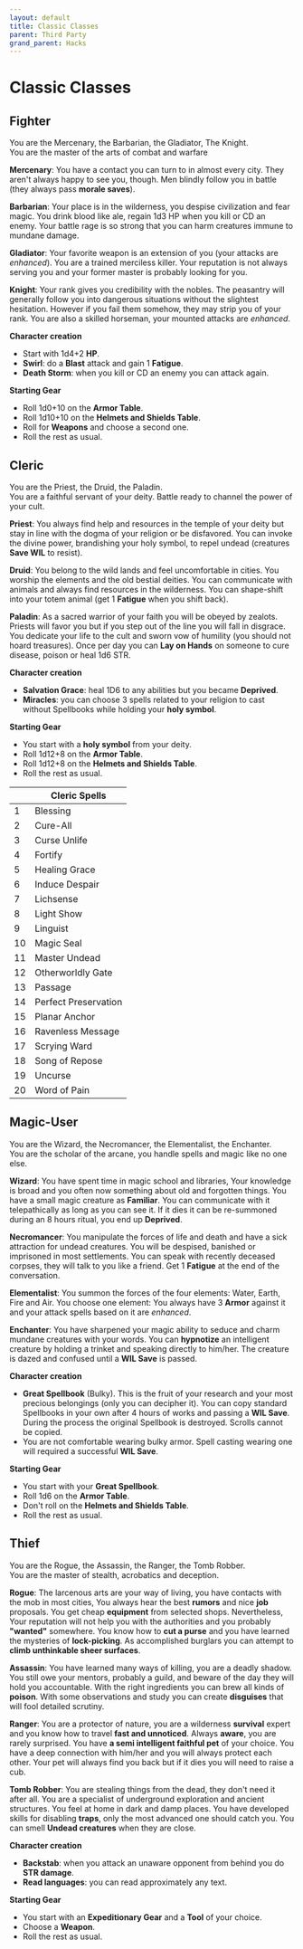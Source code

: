 ```yaml
---
layout: default
title: Classic Classes
parent: Third Party
grand_parent: Hacks
---
```


# Classic Classes

## Fighter
You are the Mercenary, the Barbarian, the Gladiator, The Knight.  
You are the master of the arts of combat and warfare

**Mercenary**: You have a contact you can turn to in almost every city. They aren't always happy to see you, though. Men blindly follow you in battle (they always pass **morale saves**).

**Barbarian**: Your place is in the wilderness, you despise civilization and fear magic. You drink blood like ale, regain 1d3 HP when you kill or CD an enemy. Your battle rage is so strong that you can harm creatures immune to mundane damage.

**Gladiator**: Your favorite weapon is an extension of you (your attacks are _enhanced_). You are a trained merciless killer. Your reputation is not always serving you and your former master is probably looking for you.

**Knight**: Your rank gives you credibility with the nobles. The peasantry will generally follow you into dangerous situations without the slightest hesitation. However if you fail them somehow, they may strip you of your rank. You are also a skilled horseman, your mounted attacks are _enhanced_.

**Character creation**

- Start with 1d4+2 **HP**.
- **Swirl**: do a **Blast** attack and gain 1 **Fatigue**.
- **Death Storm**: when you kill or CD an enemy you can attack again.

**Starting Gear**

- Roll 1d0+10 on the **Armor Table**.
- Roll 1d10+10 on the **Helmets and Shields Table**.
- Roll for **Weapons** and choose a second one.
- Roll the rest as usual.

## Cleric
You are the Priest, the Druid, the Paladin.  
You are a faithful servant of your deity. Battle ready to channel the power of your cult.

**Priest**: You always find help and resources in the temple of your deity but stay in line with the dogma of your religion or be disfavored. You can invoke the divine power, brandishing your holy symbol, to repel undead (creatures **Save WIL** to resist).

**Druid**: You belong to the wild lands and feel uncomfortable in cities. You worship the elements and the old bestial deities. You can communicate with animals and always find resources in the wilderness.  You can shape-shift into your totem animal (get 1 **Fatigue**  when you shift back).

**Paladin**: As a sacred warrior of your faith you will be obeyed by zealots. Priests will favor you but if you step out of the line you will fall in disgrace. You dedicate your life to the cult and sworn vow of humility (you should not hoard treasures). Once per day you can **Lay on Hands** on someone to cure disease, poison or heal 1d6 STR.

**Character creation**

- **Salvation Grace**: heal 1D6 to any abilities but you became **Deprived**.
- **Miracles**: you can choose 3 spells related to your religion to cast without Spellbooks while holding your **holy symbol**.

**Starting Gear**

- You start with a **holy symbol** from your deity.
- Roll 1d12+8 on the **Armor Table**.
- Roll 1d12+8 on the **Helmets and Shields Table**.
- Roll the rest as usual.

|     | **Cleric Spells**     |
| --- | -------------------- |
| 1   | Blessing             |
| 2   | Cure-All             |
| 3   | Curse Unlife         |
| 4   | Fortify              |
| 5   | Healing Grace        |
| 6   | Induce Despair       |
| 7   | Lichsense            |
| 8   | Light Show           |
| 9   | Linguist             |
| 10  | Magic Seal           |
| 11  | Master Undead        |
| 12  | Otherworldly Gate    |
| 13  | Passage              |
| 14  | Perfect Preservation |
| 15  | Planar Anchor        |
| 16  | Ravenless Message    |
| 17  | Scrying Ward         |
| 18  | Song of Repose       |
| 19  | Uncurse              |
| 20  | Word of Pain         |

## Magic-User
You are the Wizard, the Necromancer, the Elementalist, the Enchanter.  
You are the scholar of the arcane, you handle spells and magic like no one else.

**Wizard**: You have spent time in magic school and libraries, Your knowledge is broad and you often now something about old and forgotten things. You have a small magic creature as **Familiar**. You can communicate with it telepathically as long as you can see it. If it dies it can be re-summoned during an 8 hours ritual, you end up **Deprived**.

**Necromancer**: You manipulate the forces of life and death and have a sick attraction for undead creatures. You will be despised, banished or imprisoned in most settlements. You can speak with recently deceased corpses, they will talk to you like a friend. Get 1 **Fatigue** at the end of the conversation.

**Elementalist**: You summon the forces of the four elements: Water, Earth, Fire and Air. You choose one element: You always have 3 **Armor** against it and your attack spells based on it are _enhanced_.

**Enchanter**: You have sharpened your magic ability to seduce and charm mundane creatures with your words. You can **hypnotize** an intelligent creature by holding a trinket and speaking directly to him/her. The creature is dazed and confused until a **WIL Save** is passed.

**Character creation**

- **Great Spellbook** (Bulky). This is the fruit of your research and your most precious belongings (only you can decipher it). You can copy standard Spellbooks in your own after 4 hours of works and passing a **WIL Save**. During the process the original Spellbook is destroyed. Scrolls cannot be copied.
- You are not comfortable wearing bulky armor. Spell casting wearing one will required a successful **WIL Save**.

**Starting Gear**

- You start with your **Great Spellbook**.
- Roll 1d6 on the **Armor Table**.
- Don't roll on the **Helmets and Shields Table**.
- Roll the rest as usual.

## Thief
You are the Rogue, the Assassin, the Ranger, the Tomb Robber.  
You are the master of stealth, acrobatics and deception.

**Rogue**: The larcenous arts are your way of living, you have contacts with the mob in most cities, You always hear the best **rumors** and nice **job** proposals. You get cheap **equipment** from selected shops. Nevertheless, Your reputation will not help you with the authorities and you probably **"wanted"** somewhere. You know how to **cut a purse** and you have learned the mysteries of **lock-picking**. As accomplished burglars you can attempt to **climb unthinkable sheer surfaces**.

**Assassin**: You have learned many ways of killing, you are a deadly shadow. You still owe your mentors, probably a guild, and beware of the day they will hold you accountable. With the right ingredients you can brew all kinds of **poison**. With some observations and study you can create **disguises** that will fool detailed scrutiny.

**Ranger**: You are a protector of nature, you are a wilderness **survival** expert and you know how to travel **fast and unnoticed**. Always **aware**, you are rarely surprised. You have **a semi intelligent faithful pet** of your choice. You have a deep connection with him/her and you will always protect each other. Your pet will always find you back but if it dies you will need to raise a cub.

**Tomb Robber**: You are stealing things from the dead, they don't need it after all. You are a specialist of underground exploration and ancient structures. You feel at home in dark and damp places. You have developed skills for disabling **traps**, only the most advanced one should catch you. You can smell **Undead creatures** when they are close.

**Character creation**

- **Backstab**: when you attack an unaware opponent from behind you do **STR damage**.
- **Read languages**: you can read approximately any text.

**Starting Gear**

- You start with an **Expeditionary Gear** and a **Tool** of your choice.
- Choose a **Weapon**.
- Roll the rest as usual.
